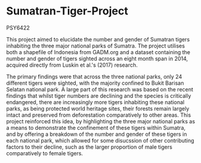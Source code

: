 # Sumatran-Tiger-Project
PSY6422

This project aimed to elucidate the number and gender of Sumatran tigers inhabiting the three major national parks of Sumatra.
The project utilises both a shapefile of Indonesia from GADM.org and a dataset containing the number and gender of tigers sighted across an eight month span in 2014, acquired directly from Luskin et al.'s (2017) research.

The primary findings were that across the three national parks, only 24 different tigers were sighted, with the majority confined to Bukit Barisan Selatan national park.
A large part of this research was based on the recent findings that whilst tiger numbers are declining and the species is critically endangered, there are increasingly more tigers inhabiting these national parks, as being protected world heritage sites, their forests remain largely intact and preserved from deforestation comparatively to other areas. 
This project reinforced this idea, by highlighting the three major national parks as a means to demonstrate the confinement of these tigers within Sumatra, and by offering a breakdown of the number and gender of these tigers in each national park, which allowed for some disucssion of other contributing factors to their decline, such as the larger proportion of male tigers comparatively to female tigers.
